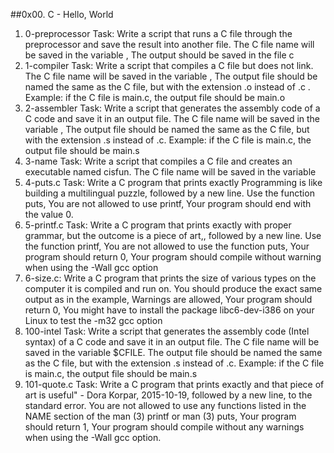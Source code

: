 ##0x00. C - Hello, World

1. 0-preprocessor Task: Write a script that runs a C file through the preprocessor and save the result into another file. The C file name will be saved in the variable , The output should be saved in the file c
2. 1-compiler Task: Write a script that compiles a C file but does not link. The C file name will be saved in the variable , The output file should be named the same as the C file, but with the extension .o instead of .c . Example: if the C file is main.c, the output file should be main.o
3. 2-assembler Task: Write a script that generates the assembly code of a C code and save it in an output file. The C file name will be saved in the variable , The output file should be named the same as the C file, but with the extension .s instead of .c. Example: if the C file is main.c, the output file should be main.s
4. 3-name Task: Write a script that compiles a C file and creates an executable named cisfun. The C file name will be saved in the variable 
5. 4-puts.c Task: Write a C program that prints exactly Programming is like building a multilingual puzzle, followed by a new line. Use the function puts, You are not allowed to use printf, Your program should end with the value 0.
6. 5-printf.c Task: Write a C program that prints exactly with proper grammar, but the outcome is a piece of art,, followed by a new line. Use the function printf, You are not allowed to use the function puts, Your program should return 0, Your program should compile without warning when using the -Wall gcc option
7. 6-size.c: Write a C program that prints the size of various types on the computer it is compiled and run on. You should produce the exact same output as in the example, Warnings are allowed, Your program should return 0, You might have to install the package libc6-dev-i386 on your Linux to test the -m32 gcc option
8. 100-intel Task:  Write a script that generates the assembly code (Intel syntax) of a C code and save it in an output file. The C file name will be saved in the variable $CFILE. The output file should be named the same as the C file, but with the extension .s instead of .c. Example: if the C file is main.c, the output file should be main.s
9. 101-quote.c Task: Write a C program that prints exactly and that piece of art is useful" - Dora Korpar, 2015-10-19, followed by a new line, to the standard error. You are not allowed to use any functions listed in the NAME section of the man (3) printf or man (3) puts, Your program should return 1, Your program should compile without any warnings when using the -Wall gcc option.
